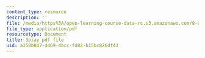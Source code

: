 ```yaml
---
content_type: resource
description: ''
file: /media/https%3A/open-learning-course-data-rc.s3.amazonaws.com/8-03sc-physics-iii-vibrations-and-waves-fall-2016/a150b8474469dbccfd82b15bc826df43_RhIh1zw0-BM.pdf
file_type: application/pdf
resourcetype: Document
title: 3play pdf file
uid: a150b847-4469-dbcc-fd82-b15bc826df43
---
```

